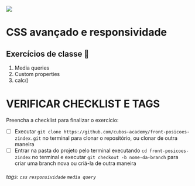 ![](https://i.imgur.com/xG74tOh.png)

# CSS avançado e responsividade

## Exercícios de classe 🏫

1. Media queries
2. Custom properties
3. calc()

# VERIFICAR CHECKLIST E TAGS

Preencha a checklist para finalizar o exercício:
-   [ ] Executar `git clone https://github.com/cubos-academy/front-posicoes-zindex.git` no terminal para clonar o repositório, ou clonar de outra maneira
-   [ ] Entrar na pasta do projeto pelo terminal executando `cd front-posicoes-zindex` no terminal e executar `git checkout -b nome-da-branch` para criar uma branch nova ou criá-la de outra maneira

###### tags: `css` `responsividade` `media query`
